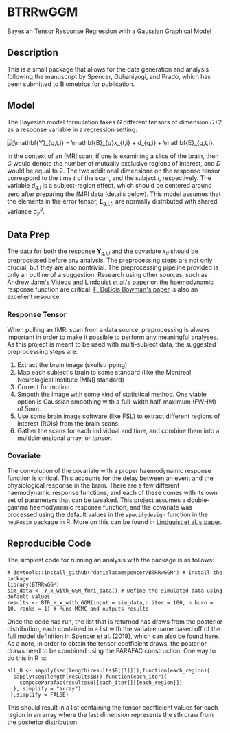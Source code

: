 # BTRRwGGM
Bayesian Tensor Response Regression with a Gaussian Graphical Model

## Description
This is a small package that allows for the data generation and analysis following the manuscript 
by Spencer, Guhaniyogi, and Prado, which has been submitted to Biometrics for publication.

## Model
The Bayesian model formulation takes *G* different tensors of dimension *D*+2 as a 
response variable in a regression setting:

<img src="https://latex.codecogs.com/svg.latex?\mathbf{Y}_{g,t,i}&space;=&space;\mathbf{B}_{g}x_{t,i}&space;&plus;&space;d_{g,i}&space;&plus;&space;\mathbf{E}_{g,t,i}." title="\mathbf{Y}_{g,t,i} = \mathbf{B}_{g}x_{t,i} + d_{g,i} + \mathbf{E}_{g,t,i}." />
  
In the context of an fMRI scan, if one is examining a slice of the brain, then *G* would denote the number of mutually 
exclusive regions of interest, and *D* would be equal to 2. The two additional dimensions on the response tensor 
correspond to the time *t* of the scan, and the subject *i*, respectively. The variable *d*<sub>*g,i*</sub> is a 
subject-region effect, which should be centered around zero after preparing the fMRI data (details below). This model 
assumes that the elements in the error tensor, **E**<sub>*g,i,t*</sub>, are normally distributed with shared 
variance &sigma;<sub>*y*</sub><sup>2</sup>.

## Data Prep

The data for both the response **Y**<sub>*g,t,i*</sub> and the covariate *x*<sub>*ti*</sub> should be preprocessed before 
any analysis. The preprocessing steps are not only crucial, but they are also nontrivial. The preprocessing pipeline provided
is only an outline of a suggestion. Research using other sources, such as [Andrew Jahn's Videos](https://www.youtube.com/channel/UCh9KmApDY_z_Zom3x9xrEQw) 
and [Lindquist et al.'s paper](https://www.ncbi.nlm.nih.gov/pmc/articles/PMC3318970/) on the haemodynamic response 
function are critical. [F. DuBois Bowman's paper](https://www.annualreviews.org/doi/full/10.1146/annurev-statistics-022513-115611) 
is also an excellent resource.

### Response Tensor
When pulling an fMRI scan from a data source, preprocessing is always important in order to make it possible 
to perform any meaningful analyses. As this project is meant to be used with multi-subject data, the suggested 
preprocessing steps are:

  1. Extract the brain image (skullstripping)
  2. Map each subject's brain to some standard (like the Montreal Neurological Institute [MNI] standard)
  3. Correct for motion.
  4. Smooth the image with some kind of statistical method. One viable option is Gaussian smoothing with a full-width half-maximum (FWHM) of 5mm.
  5. Use some brain image software (like FSL) to extract different regions of interest (ROIs) from the brain scans.
  6. Gather the scans for each individual and time, and combine them into a multidimensional array, or *tensor*.

### Covariate
The convolution of the covariate with a proper haemodynamic response function is critical. This accounts for the delay between an event and the physiological response in the brain. There are a few different haemodynamic response functions, and each of these comes with its own set of parameters that can be tweaked. This project assumes a double-gamma haemodynamic response function, and the covariate was processed using the default values in the `specifydesign` function in the `neuRosim` package in R. More on this can be found in [Lindquist et al.'s paper](https://www.ncbi.nlm.nih.gov/pmc/articles/PMC3318970/).

## Reproducible Code
The simplest code for running an analysis with the package is as follows:

```
# devtools::install_github("danieladamspencer/BTRRwGGM") # Install the package
library(BTRRwGGM)
sim_data <- Y_x_with_GGM_fmri_data() # Define the simulated data using default values
results <- BTR_Y_x_with_GGM(input = sim_data,n.iter = 100, n.burn = 10, ranks = 1) # Runs MCMC and outputs results
```

Once the code has run, the list that is returned has draws from the posterior distribution, each contained in a list with the variable name based off of the full model definition in Spencer et al. (2019), which can also be found [here](https://users.soe.ucsc.edu/~daspence/btr_ggm.html). As a note, in order to obtain the tensor coefficient draws, the posterior draws need to be combined using the PARAFAC construction. One way to do this in R is:

```
all_B <- sapply(seq(length(results$B[[1]])),function(each_region){
  sapply(seq(length(results$B)),function(each_iter){
    composeParafac(results$B[[each_iter]][[each_region]])
  }, simplify = "array")
 },simplify = FALSE)
```

This should result in a list containing the tensor coefficient values for each region in an array where the last dimension represents the *s*th draw from the posterior distribution.
